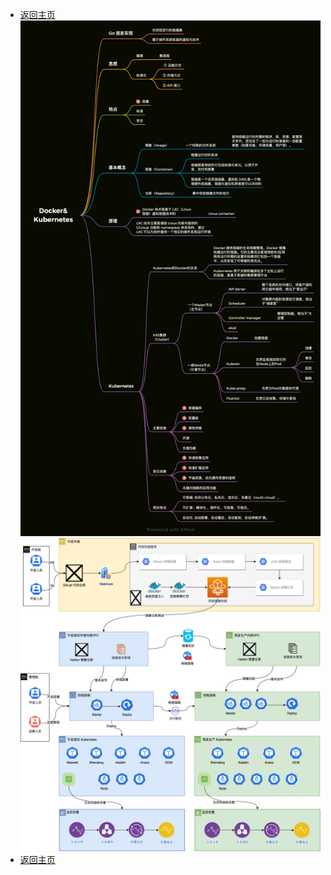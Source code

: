 * [返回主页](../home.md)
  ![](../../picture/3/5Docker&Kubernetes.png)
  ![](../../picture/3/5自动化运维体系参考.png)
* [返回主页](../home.md)